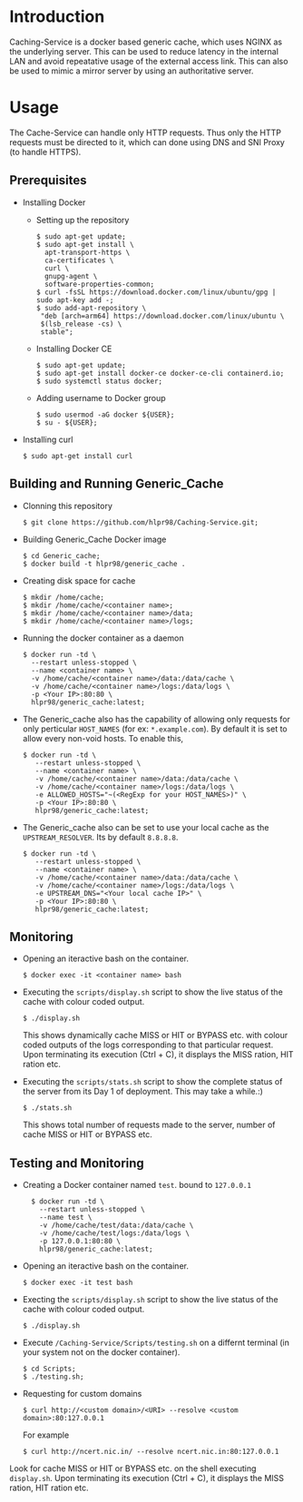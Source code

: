 # Introduction

Caching-Service is a docker based generic cache, which uses NGINX as the underlying server. This can be used to reduce latency in the internal LAN and avoid repeatative usage of the external access link. This can also be used to mimic a mirror server by using an authoritative server.

# Usage

The Cache-Service can handle only HTTP requests. Thus only the HTTP requests must be directed to it, which can done using DNS and SNI Proxy (to handle HTTPS).

## Prerequisites

* Installing Docker
  - Setting up the repository
  
    ```shell
    $ sudo apt-get update;
    $ sudo apt-get install \
      apt-transport-https \
      ca-certificates \
      curl \
      gnupg-agent \
      software-properties-common;
    $ curl -fsSL https://download.docker.com/linux/ubuntu/gpg | sudo apt-key add -;
    $ sudo add-apt-repository \
     "deb [arch=arm64] https://download.docker.com/linux/ubuntu \
     $(lsb_release -cs) \
     stable";
    ```
  - Installing Docker CE
    
    ```shell
    $ sudo apt-get update;
    $ sudo apt-get install docker-ce docker-ce-cli containerd.io;
    $ sudo systemctl status docker;
    ```
   - Adding username to Docker group
   
      ```shell
      $ sudo usermod -aG docker ${USER};
      $ su - ${USER};
      ```
      
 * Installing curl
    
    ```shell
    $ sudo apt-get install curl
    ```   
 
 ## Building and Running Generic_Cache
 
 * Clonning this repository
 
    ```shell
    $ git clone https://github.com/hlpr98/Caching-Service.git;
    ```
 * Building Generic_Cache Docker image
    
    ```shell
    $ cd Generic_cache;
    $ docker build -t hlpr98/generic_cache .
    ```
 * Creating disk space for cache
 
    ```shell
    $ mkdir /home/cache;
    $ mkdir /home/cache/<container name>;
    $ mkdir /home/cache/<container name>/data;
    $ mkdir /home/cache/<container name>/logs;
    ```
 * Running the docker container as a daemon
  
    ```shell
    $ docker run -td \
      --restart unless-stopped \
      --name <container name> \
      -v /home/cache/<container name>/data:/data/cache \
      -v /home/cache/<container name>/logs:/data/logs \
      -p <Your IP>:80:80 \
      hlpr98/generic_cache:latest;
    ```  
 * The Generic_cache also has the capability of allowing only requests for only perticular `HOST_NAMES` (for ex: `*.example.com`). By default it is set to allow every non-void hosts. To enable this,
   
   ```shell
   $ docker run -td \
      --restart unless-stopped \
      --name <container name> \
      -v /home/cache/<container name>/data:/data/cache \
      -v /home/cache/<container name>/logs:/data/logs \
      -e ALLOWED_HOSTS="~(<RegExp for your HOST_NAMES>)" \
      -p <Your IP>:80:80 \
      hlpr98/generic_cache:latest;
    ```
 * The Generic_cache also can be set to use your local cache as the `UPSTREAM_RESOLVER`. Its by default `8.8.8.8`.
   
   ```shell
   $ docker run -td \
      --restart unless-stopped \
      --name <container name> \
      -v /home/cache/<container name>/data:/data/cache \
      -v /home/cache/<container name>/logs:/data/logs \
      -e UPSTREAM_DNS="<Your local cache IP>" \
      -p <Your IP>:80:80 \
      hlpr98/generic_cache:latest;
    ```

## Monitoring

 * Opening an iteractive bash on the container.
  
    ```shell
    $ docker exec -it <container name> bash
    ```
    
 * Executing the ```scripts/display.sh``` script to show the live status of the cache with colour coded output.
 
    ```shell
    $ ./display.sh
    ```
   This shows dynamically cache MISS or HIT or BYPASS etc. with colour coded outputs of the logs corresponding to that particular request. Upon terminating 
    its execution (Ctrl + C), it displays the MISS ration, HIT ration etc.

 * Executing the ```scripts/stats.sh``` script to show the complete status of the server from its Day 1 of deployment. This may take a while.:)
 
    ```shell
    $ ./stats.sh
    ```
    This shows total number of requests made to the server, number of cache MISS or HIT or BYPASS etc. 

## Testing and Monitoring

* Creating a Docker container named ```test```. bound to ```127.0.0.1```
  
  ```shell
    $ docker run -td \
      --restart unless-stopped \
      --name test \
      -v /home/cache/test/data:/data/cache \
      -v /home/cache/test/logs:/data/logs \
      -p 127.0.0.1:80:80 \
      hlpr98/generic_cache:latest;
    ```

 * Opening an iteractive bash on the container.
  
    ```shell
    $ docker exec -it test bash
    ```
    
 * Execting the ```scripts/display.sh``` script to show the live status of the cache with colour coded output.
 
    ```shell
    $ ./display.sh
    ```
 
 * Execute ```/Caching-Service/Scripts/testing.sh``` on a differnt terminal (in your system not on the docker container).
 
    ```shell
    $ cd Scripts;
    $ ./testing.sh;
    ```
* Requesting for custom domains
  
  ```shell
  $ curl http://<custom domain>/<URI> --resolve <custom domain>:80:127.0.0.1
  ```
  
  For example
  
  ```shell
  $ curl http://ncert.nic.in/ --resolve ncert.nic.in:80:127.0.0.1
  ```

Look for cache MISS or HIT or BYPASS etc. on the shell executing ```display.sh```. Upon terminating its execution (Ctrl + C), it displays the MISS ration, HIT ration etc.


    
     
